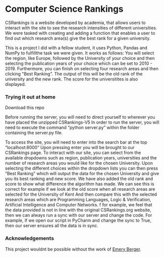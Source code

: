 Computer Science Rankings
=========================
CSRankings is a website developed by academia, that allows users to interact with the site to see the research intensities of different universities. We were tasked with creating and adding a function that enables a user to find out which research area(s) give the best rank for a given university. 

This is a project I did with a fellow student, it uses Python, Pandas and NumPy to fulfillthe task we were given. 
It works as follows:
You will select the region, like Europe, followed by the University of your choice and then selecting the publication years of your choice which can be set to 2010 - 2019. Furthermore, you can finish on selecting four research areas and then clicking "Best Ranking". The output of this will be the old rank of the university and the new rank. The score for the universitites is also displayed. 

### Trying it out at home
Download this repo 

Before running the server, you will need to direct yourself to wherever you have placed the unzipped CSRankings-V5
In order to run the server, you will need to execute the command “python server.py” within the folder containing the server.py file. 

To access the site, you will need to enter into the search bar at the top “localhost:8000”
Upon pressing enter you will be brought to our CSRankings page. 
To interact with our site, you can select from the available dropdowns such as region, publication years, universities and the number of research areas you would like for the chosen University. 
Upon selecting the different choices within the dropdown lists you can then press “Best Ranking” which will output the data for the chosen University and give you its best ranking and new score. We have also added the old rank and score to show what difference the algorithm has made. 
We can see this is correct for example if we look at the old score when all research areas are selected for the University of Kent 
And then compare this with the selected research areas which are Programming Languages, Logic & Verification, Artificial Intelligence and Computer Networks. 
f for example, we feel that the data provided is not in line with the original CSRankings.org website, then we can always run a sync with our server and change the code. For example, if we open our script in PyCharm and change the sync to True, then our server ensures all the data is in sync. 



### Acknowledgements
This project wouldnt be possible without the work of [Emery Berger](https://emeryberger.com). 
